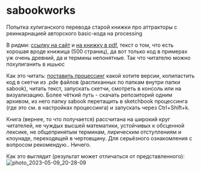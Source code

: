 # sabookworks
Попытка хулиганского перевода старой книжки про аттракторы с реинкарнацией авторского basic-кода на processing

В ридми:
[ссылку на сайт](https://sprott.physics.wisc.edu/SA.HTM) и [на книжку в pdf](https://sprott.physics.wisc.edu/fractals/booktext/sabook.pdf), текст о том, что есть хорошая вроде книжица (500 страниц), да вот только код в примерах уж очень древний, да и термины непонятные. Так что читателю можно похулиганить в ишьюс 

Как это читать: [поставить процессинг](https://processing.org/download) какой хотите версии, копипастить код в скетчи из .pde файлов (распиханных по папкам внутри папки sabook), читать текст, запускать скетчи, смотреть в консоль или на визуализацию. Более чёткий путь - скачать репозиторий одним архивом, из него папку sabook перетащить в  sketchbook процессинга (где это см. в настройках процессинга) и запускать через Ctrl+Shift+k.

Книга (вернее, то что получается) рассчитана на широкий круг читателей, не чуждых высшей математики, устойчивых к обсценной лексике, не общепринятым терминам, лирическим отступлениям и клоунаде, переходящей в чертовщину. Для серьёзного ознакомления с вопросом рекомендую.. Ничего. 

Как это выглядит (результат может отличаться от представленного):
![photo_2023-05-09_20-28-09](https://github.com/Leo5700/sabookworks/assets/5260590/2c2e5f76-1eb3-4d96-8597-fbbf2ef50497)
